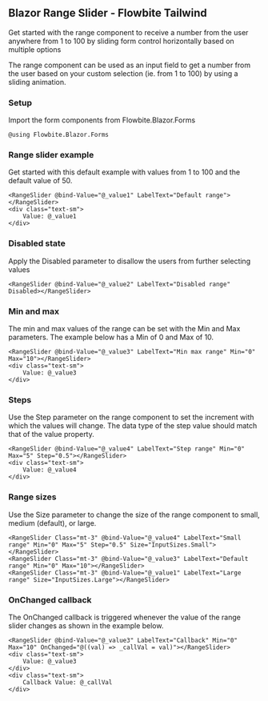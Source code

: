 ## Blazor Range Slider - Flowbite Tailwind
Get started with the range component to receive a number from the user anywhere from 1 to 100 by sliding form control horizontally based on multiple options

The range component can be used as an input field to get a number from the user based on your custom selection (ie. from 1 to 100) by using a sliding animation.

### Setup
Import the form components from Flowbite.Blazor.Forms

```razor
@using Flowbite.Blazor.Forms
```

### Range slider example
Get started with this default example with values from 1 to 100 and the default value of 50.

```razor
<RangeSlider @bind-Value="@_value1" LabelText="Default range"></RangeSlider>
<div class="text-sm">
    Value: @_value1
</div>
```

### Disabled state
Apply the Disabled parameter to disallow the users from further selecting values

```razor
<RangeSlider @bind-Value="@_value2" LabelText="Disabled range" Disabled></RangeSlider>
```

### Min and max
The min and max values of the range can be set with the Min and Max parameters. The example below has a Min of 0 and Max of 10.

```razor
<RangeSlider @bind-Value="@_value3" LabelText="Min max range" Min="0" Max="10"></RangeSlider>
<div class="text-sm">
    Value: @_value3
</div>
```

### Steps
Use the Step parameter on the range component to set the increment with which the values will change. The data type of the step value should match that of the value property.

```razor
<RangeSlider @bind-Value="@_value4" LabelText="Step range" Min="0" Max="5" Step="0.5"></RangeSlider>
<div class="text-sm">
    Value: @_value4
</div>
```

### Range sizes
Use the Size parameter to change the size of the range component to small, medium (default), or large.

```razor
<RangeSlider Class="mt-3" @bind-Value="@_value4" LabelText="Small range" Min="0" Max="5" Step="0.5" Size="InputSizes.Small"></RangeSlider>
<RangeSlider Class="mt-3" @bind-Value="@_value3" LabelText="Default range" Min="0" Max="10"></RangeSlider>
<RangeSlider Class="mt-3" @bind-Value="@_value1" LabelText="Large range" Size="InputSizes.Large"></RangeSlider>
```

### OnChanged callback
The OnChanged callback is triggered whenever the value of the range slider changes as shown in the example below.

```razor
<RangeSlider @bind-Value="@_value3" LabelText="Callback" Min="0" Max="10" OnChanged="@((val) => _callVal = val)"></RangeSlider>
<div class="text-sm">
    Value: @_value3
</div>
<div class="text-sm">
    Callback Value: @_callVal
</div>
```
